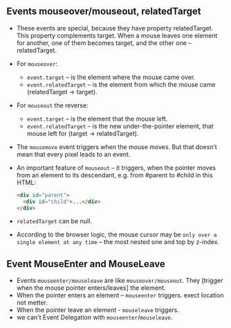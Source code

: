 ## Events mouseover/mouseout, relatedTarget

- These events are special, because they have property relatedTarget. This property complements target. When a mouse leaves one element for another, one of them becomes target, and the other one – relatedTarget.

- For `mouseover`:

  - `event.target` – is the element where the mouse came over.
  - `event.relatedTarget` – is the element from which the mouse came (relatedTarget → target).

- For `mouseout` the reverse:

  - `event.target` – is the element that the mouse left.
  - `event.relatedTarget` – is the new under-the-pointer element, that mouse left for (target → relatedTarget).

- The `mousemove` event triggers when the mouse moves. But that doesn’t mean that every pixel leads to an event.

- An important feature of `mouseout` – it triggers, when the pointer moves from an element to its descendant, e.g. from #parent to #child in this HTML:

  ```html
  <div id="parent">
    <div id="child">...</div>
  </div>
  ```

- `relatedTarget` can be null.
- According to the browser logic, the mouse cursor may be `only over a single element at any time` – the most nested one and top by z-index.

## Event MouseEnter and MouseLeave

- Events `mouseenter/mouseleave` are like `mouseover/mouseout`. They [trigger when the mouse pointer enters/leaves] the element.
- When the pointer enters an element – `mouseenter` triggers. exect location not metter.
- When the pointer leave an element - `mouseleave` triggers.
- we can't Event Delegation with `mouseenter`/`mouseleave`.
